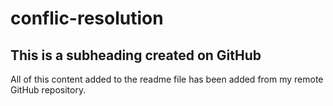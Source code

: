 # conflic-resolution

## This is a subheading created on GitHub

  All of this content added to the readme file has been added from my remote GitHub repository.
